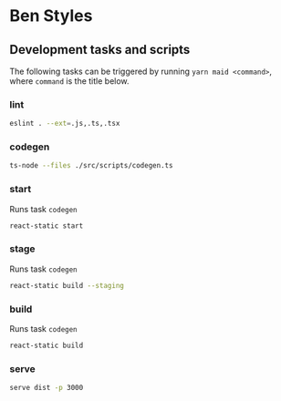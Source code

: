 # Ben Styles

## Development tasks and scripts

<!-- maid-tasks -->

The following tasks can be triggered by running `yarn maid <command>`, where `command` is the title below.

### lint

```sh
eslint . --ext=.js,.ts,.tsx
```

### codegen

```sh
ts-node --files ./src/scripts/codegen.ts
```

### start

Runs task `codegen`

```sh
react-static start
```

### stage

Runs task `codegen`

```sh
react-static build --staging
```

### build

Runs task `codegen`

```sh
react-static build
```

### serve

```sh
serve dist -p 3000
```
